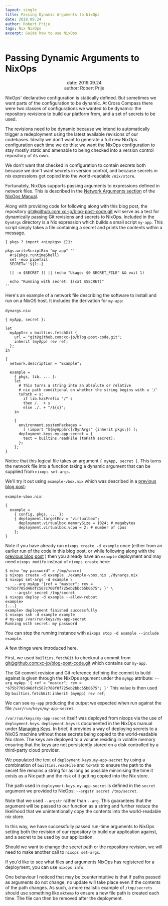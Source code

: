```yaml
---
layout: single
title: Passing Dynamic Arguments to NixOps
date: 2019.09.24
author: Robert Prije
tags: Nix NixOps
excerpt: Guide how to use NixOps
---
```


# Passing Dynamic Arguments to NixOps

<p align="center">
date: 2019.09.24<br>
author: Robert Prije
</p>

NixOps' declarative configuration is statically defined. But sometimes we want
parts of the configuration to be dynamic. At Cross Compass there were two
classes of configurations we wanted to be dynamic: the repository revisions to
build our platform from, and a set of secrets to be used.

The revisions need to be dynamic because we intend to automatically trigger
a redeployment using the latest available revisions of our codebases. Ideally
we don't want to generate a full new NixOps configuration each time we do this:
we want the NixOps configuration to stay mostly static and amenable to being
checked into a version control repository of its own.

We don't want that checked in configuration to contain secrets both because we
don't want secrets in version control, and because secrets in
nix expressions get copied into the world-readable `/nix/store`.

Fortunately, NixOps supports passing arguments to expressions defined in
network files. This is described in the
[Network Arguments section](https://nixos.org/nixops/manual/#idm140737322350416)
of the [NixOps Manual](https://nixos.org/nixops/manual/).

Along with providing code for following along with this blog post, the repository
[git@github.com:xc-jp/blog-post-code.git](https://github.com/xc-jp/blog-post-code)
will serve as a test for dynamically passing Git revisions and secrets to
NixOps. Included in the `DynArgs` directory is a Nix expression which builds a
small script `my-app`. This script simply takes a file containing a secret and
prints the contents within a message.

```
{ pkgs ? import <nixpkgs> {}}:

pkgs.writeScriptBin "my-app" ''
  #!${pkgs.runtimeShell}
  set -euo pipefail
  SECRET=''${1:-}

  [[ -n $SECRET ]] || (echo "Usage: $0 SECRET_FILE" && exit 1)

  echo "Running with secret: $(cat $SECRET)"
''
```

Here's an example of a network file describing the software to install and
run on a NixOS host. It includes the derivation for `my-app`:

`dynargs.nix`:
```
{ myApp, secret }:

let
  myAppSrc = builtins.fetchGit {
    url = "git@github.com:xc-jp/blog-post-code.git";
    inherit (myApp) rev ref;
  };
in

{
  network.description = "Example";

  example =
    { pkgs, lib, ... }:
    let
      # This turns a string into an absolute or relative
      # nix path conditional on whether the string begins with a '/'
      toPath = s:
        if lib.hasPrefix "/" s
        then /.  + s
        else ./. + "/${s}";
    in

    {
      environment.systemPackages =
        [ (import "${myAppSrc}/DynArgs" {inherit pkgs;}) ];
      deployment.keys.my-app-secret = {
        text = builtins.readFile (toPath secret);
      };
    };
}
```

Notice that this logical file takes an argument `{ myApp, secret }`.
This turns the network file into a function taking a dynamic argument that
can be supplied from `nixops set-args`.

We'll try it out using `example-vbox.nix` which was described in a
[previous blog post](http://cross-magazine.sub.jp/magazine/2019/08/29/fixing-nixpkgs-in-nixops/):

`example-vbox.nix`:
```
{
  example =
    { config, pkgs, ... }:
    { deployment.targetEnv = "virtualbox";
      deployment.virtualbox.memorySize = 1024; # megabytes
      deployment.virtualbox.vcpu = 2; # number of cpus
    };
}
```

Note if you have already run `nixops create -d example` once (either from an
earlier run of the code in this blog post, or while following along with the
[previous blog post](http://cross-magazine.sub.jp/magazine/2019/08/29/fixing-nixpkgs-in-nixops/)
) then you already have an `example` deployment and may need `nixops modify`
instead of `nixops create` here:

```
$ echo "my password" > /tmp/secret
$ nixops create -d example ./example-vbox.nix ./dynargs.nix
$ nixops set-args -d example \
    --arg myApp '{ref = "master"; rev = "675b7705d46dfc567c768f0f725eb2bbc55b0675"; }' \
    --argstr secret /tmp/secret
$ nixops deploy -d example --allow-reboot
example>
[...]
example> deployment finished successfully
$ nixops ssh -d example example
# my-app /var/run/keys/my-app-secret
Running with secret: my password
```

You can stop the running instance with
`nixops stop -d example --include example`.

A few things were introduced here.

First, we used `builtins.fetchGit` to checkout a commit from
[git@github.com:xc-jp/blog-post-code.git](https://github.com/xc-jp/blog-post-code)
which contains our `my-app`.

The Git commit revision and Git reference defining the commit to build against
is given through the NixOps argument under the `myApp` attribute:
`--arg myApp '{ ref = "master"; rev = "675b7705d46dfc567c768f0f725eb2bbc55b0675"; }'`
This value is then used by `builtins.fetchGit`: `inherit (myApp) rev ref;`

We can see `my-app` producing the output we expected when run against the
file `/var/run/keys/my-app-secret`.

`/var/run/keys/my-app-secret` itself was deployed from nixops via the
use of `deployment.keys`. `deployment.keys` is documented in the
NixOps manual under
[Managing Keys](https://nixos.org/nixops/manual/#idm140737322342384). In
brief, it provides a way of deploying secrets to a NixOS machine without those
secrets being copied to the world-readable Nix store. The keys are deployed
to a volume residing in volatile memory ensuring that the keys are not
persistently stored on a disk controlled by a third-party cloud provider.

We populated the text of `deployment.keys.my-app-secret` by using
a combination of `builtins.readFile` and `toPath` to ensure the
path to the secret file remains a string for as long as possible
minimising the time it exists as a Nix path and the risk of it getting copied
into the Nix store.

The path used in `deployment.keys.my-app-secret` is defined in the
`secret` argument we provided to NixOps: `--argstr secret /tmp/secret`.

Note that we used `--argstr` rather than `--arg`. This guarantees that the
argument will be passed to our function as a string and further reduce the
likelihood that we unintentionally copy the contents into the world-readable
nix store.

In this way, we have successfully passed run-time arguments to NixOps
setting both the revision of our repository to build our application against,
and a secret to be used by our application.

Should we want to change the secret path or the repository revision, we will
need to make another call to `nixops set-args`.

If you'd like to see what files and arguments NixOps has registered for a
deployment, you can use `nixops info`.

One behaviour I noticed that may be counterintuitive is that if paths
passed as arguments do not change, no update will take place even if the
contents of the path changes. As such, a more realistic example of
`/tmp/secrets` should use something like `mktemp` to ensure a new file path
is created each time. The file can then be removed after the deployment.
